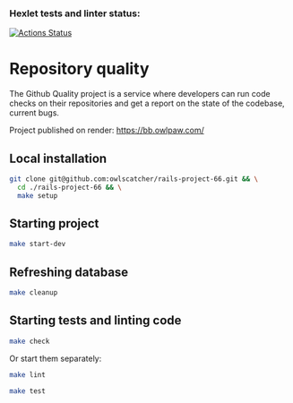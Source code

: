 ### Hexlet tests and linter status:
[![Actions Status](https://github.com/owlscatcher/rails-project-66/actions/workflows/hexlet-check.yml/badge.svg)](https://github.com/owlscatcher/rails-project-66/actions)

# Repository quality

The Github Quality project is a service where developers can run code checks on their repositories 
and get a report on the state of the codebase, current bugs.

Project published on render: https://bb.owlpaw.com/

## Local installation

```bash
git clone git@github.com:owlscatcher/rails-project-66.git && \
  cd ./rails-project-66 && \
  make setup
```

## Starting project

```bash
make start-dev
```

## Refreshing database

```bash
make cleanup
```

## Starting tests and linting code

```bash
make check
```

Or start them separately:

```bash
make lint
```

```bash
make test
```

